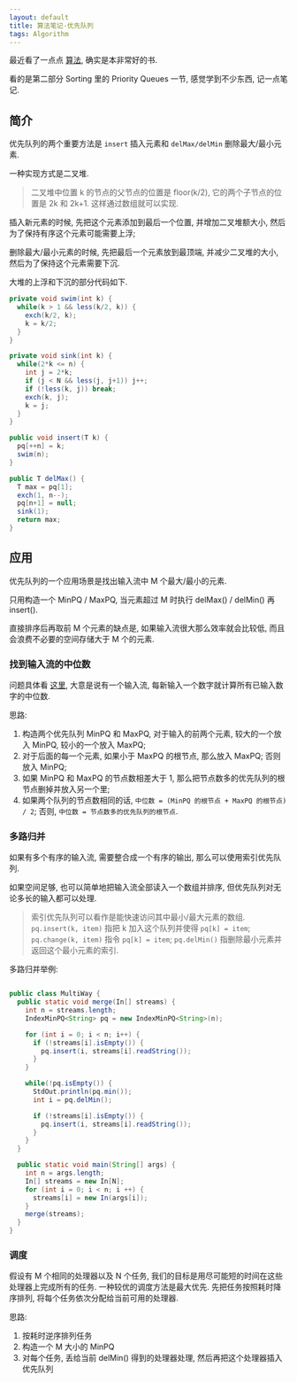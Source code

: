 ```yaml
---
layout: default
title: 算法笔记-优先队列
tags: Algorithm
---
```


最近看了一点点 [算法](https://book.douban.com/subject/4854123/), 确实是本非常好的书.

看的是第二部分 Sorting 里的 Priority Queues 一节, 感觉学到不少东西, 记一点笔记.



## 简介



优先队列的两个重要方法是 `insert` 插入元素和 `delMax/delMin` 删除最大/最小元素.

一种实现方式是二叉堆.



> 二叉堆中位置 k 的节点的父节点的位置是 floor(k/2), 它的两个子节点的位置是 2k 和 2k+1.
> 这样通过数组就可以实现.



插入新元素的时候, 先把这个元素添加到最后一个位置, 并增加二叉堆额大小, 然后为了保持有序这个元素可能需要上浮;

删除最大/最小元素的时候, 先把最后一个元素放到最顶端, 并减少二叉堆的大小, 然后为了保持这个元素需要下沉.



大堆的上浮和下沉的部分代码如下.

```java
private void swim(int k) {
  while(k > 1 && less(k/2, k)) {
    exch(k/2, k);
    k = k/2;
  }
}

private void sink(int k) {
  while(2*k <= n) {
    int j = 2*k;
    if (j < N && less(j, j+1)) j++;
    if (!less(k, j)) break;
    exch(k, j);
    k = j;
  }
}

public void insert(T k) {
  pq[++n] = k;
  swim(n);
}

public T delMax() {
  T max = pq[1];
  exch(1, n--);
  pq[n+1] = null;
  sink(1);
  return max;
}
```



## 应用



优先队列的一个应用场景是找出输入流中 M 个最大/最小的元素.

只用构造一个 MinPQ / MaxPQ, 当元素超过 M 时执行 delMax() / delMin() 再 insert().

直接排序后再取前 M 个元素的缺点是, 如果输入流很大那么效率就会比较低, 而且会浪费不必要的空间存储大于 M 个的元素.



### 找到输入流的中位数



问题具体看 [这里](https://www.hackerrank.com/challenges/ctci-find-the-running-median),
大意是说有一个输入流, 每新输入一个数字就计算所有已输入数字的中位数.



思路:

1. 构造两个优先队列 MinPQ 和 MaxPQ, 对于输入的前两个元素, 较大的一个放入 MinPQ, 较小的一个放入 MaxPQ;
2. 对于后面的每一个元素, 如果小于 MaxPQ 的根节点, 那么放入 MaxPQ; 否则放入 MinPQ;
3. 如果 MinPQ 和 MaxPQ 的节点数相差大于 1, 那么把节点数多的优先队列的根节点删掉并放入另一个里;
4. 如果两个队列的节点数相同的话, `中位数 = (MinPQ 的根节点 + MaxPQ 的根节点) / 2`; 否则, `中位数 = 节点数多的优先队列的根节点`.



### 多路归并



如果有多个有序的输入流, 需要整合成一个有序的输出, 那么可以使用索引优先队列.

如果空间足够, 也可以简单地把输入流全部读入一个数组并排序, 但优先队列对无论多长的输入都可以处理.



> 索引优先队列可以看作是能快速访问其中最小/最大元素的数组. `pq.insert(k, item)` 指把 k 加入这个队列并使得 `pq[k] = item`;
> `pq.change(k, item)` 指令 `pq[k] = item`; `pq.delMin()` 指删除最小元素并返回这个最小元素的索引.



多路归并举例:

```java

public class MultiWay {
  public static void merge(In[] streams) {
    int n = streams.length;
    IndexMinPQ<String> pq = new IndexMinPQ<String>(n);

    for (int i = 0; i < n; i++) {
      if (!streams[i].isEmpty()) {
        pq.insert(i, streams[i].readString());
      }
    }

    while(!pq.isEmpty()) {
      StdOut.println(pq.min());
      int i = pq.delMin();

      if (!streams[i].isEmpty()) {
        pq.insert(i, streams[i].readString());
      }
    }
  }

  public static void main(String[] args) {
    int n = args.length;
    In[] streams = new In[N];
    for (int i = 0; i < n; i ++) {
      streams[i] = new In(args[i]);
    }
    merge(streams);
  }
}
```



### 调度



假设有 M 个相同的处理器以及 N 个任务, 我们的目标是用尽可能短的时间在这些处理器上完成所有的任务.
一种较优的调度方法是最大优先. 先把任务按照耗时降序排列, 将每个任务依次分配给当前可用的处理器.



思路:

1. 按耗时逆序排列任务
2. 构造一个 M 大小的 MinPQ
3. 对每个任务, 丢给当前 delMin() 得到的处理器处理, 然后再把这个处理器插入优先队列
